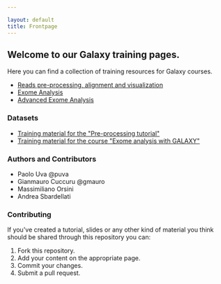 ```yaml
---

layout: default
title: Frontpage
---
```


## Welcome to our Galaxy training pages.

Here you can find a collection of training resources for Galaxy courses.

 * [Reads pre-processing, alignment and visualization](preprocessing.html)
 * [Exome Analysis](exome_analysis.html)
 * [Advanced Exome Analysis](exome_analysis_advanced.html)

### Datasets

 * [Training material for the "Pre-processing tutorial"](data/preprocessing.tar.gz)
 * [Training material for the course "Exome analysis with GALAXY"](https://zenodo.org/record/61377)

### Authors and Contributors

 * Paolo Uva @puva
 * Gianmauro Cuccuru @gmauro
 * Massimiliano Orsini
 * Andrea Sbardellati

### Contributing

If you've created a tutorial, slides or any other kind of material you think should be shared through this repository you can:

1. Fork this repository.
2. Add your content on the appropriate page.
3. Commit your changes.
4. Submit a pull request.
